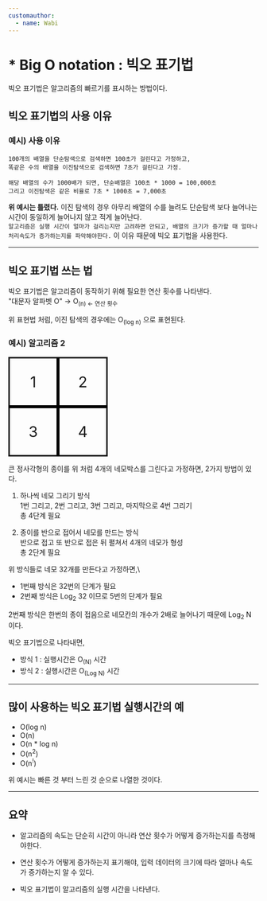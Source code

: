 ```yaml
---
customauthor:
  - name: Wabi
---
```

# * Big O notation : 빅오 표기법
<Author/>


빅오 표기법은 알고리즘의 빠르기를 표시하는 방법이다.

## 빅오 표기법의 사용 이유

### 예시) 사용 이유

```
100개의 배열을 단순탐색으로 검색하면 100초가 걸린다고 가정하고,
똑같은 수의 배열을 이진탐색으로 검색하면 7초가 걸린다고 가정.

해당 배열의 수가 1000배가 되면, 단순배열은 100초 * 1000 = 100,000초
그리고 이진탐색은 같은 비율로 7초 * 1000초 = 7,000초
```

**위 예시는 틀렸다.** 이진 탐색의 경우 아무리 배열의 수를 늘려도 단순탐색 보다 늘어나는 시간이 동일하게 늘어나지 않고 적게 늘어난다.\
`알고리즘은 실행 시간이 얼마가 걸리는지만 고려하면 안되고, 배열의 크기가 증가할 때 얼마나 처리속도가 증가하는지를 파악해야한다.` 이 이유 때문에 빅오 표기법을 사용한다.

---

## 빅오 표기법 쓰는 법

빅오 표기법은 알고리즘이 동작하기 위해 필요한 연산 횟수를 나타낸다.\
"대문자 알파벳 O" → O<sub>(n) ← 연산 횟수</sub>

위 표현법 처럼, 이진 탐색의 경우에는 O<sub>(log n)</sub> 으로 표현된다.

### 예시) 알고리즘 2

<div style="overflow:hidden; width:200px; line-height:94px; text-align:center; font-size:30px;">
<div style="float:left; width:100px; height:100px; box-sizing: border-box; border:3px solid #000;">1</div>
<div style="float:left; width:100px; height:100px; box-sizing: border-box; border:3px solid #000;">2</div>
<div style="float:left; width:100px; height:100px; box-sizing: border-box; border:3px solid #000;">3</div>
<div style="float:left; width:100px; height:100px; box-sizing: border-box; border:3px solid #000;">4</div>
</div>

큰 정사각형의 종이를 위 처럼 4개의 네모박스를 그린다고 가정하면, 2가지 방법이 있다.

1. 하나씩 네모 그리기 방식\
1번 그리고, 2번 그리고, 3번 그리고, 마지막으로 4번 그리기\
총 4단계 필요

2. 종이를 반으로 접어서 네모를 만드는 방식\
반으로 접고 또 반으로 접은 뒤 펼쳐서 4개의 네모가 형성\
총 2단계 필요

위 방식들로 네모 32개를 만든다고 가정하면,\
- 1번째 방식은 32번의 단계가 필요
- 2번째 방식은 Log<sub>2</sub> 32 이므로 5번의 단계가 필요

2번째 방식은 한번의 종이 접음으로 네모칸의 개수가 2배로 늘어나기 때문에 Log<sub>2</sub> N 이다.

빅오 표기법으로 나타내면,

- 방식 1 : 실행시간은 O<sub>(N)</sub> 시간
- 방식 2 : 실행시간은 O<sub>(Log N)</sub> 시간

---

## 많이 사용하는 빅오 표기법 실행시간의 예

- O(log n)
- O(n)
- O(n * log n)
- O(n<sup>2</sup>)
- O(n<sup>!</sup>)

위 예시는 빠른 것 부터 느린 것 순으로 나열한 것이다.

---

## 요약

- 알고리즘의 속도는 단순히 시간이 아니라 연산 횟수가 어떻게 증가하는지를 측정해야한다.

- 연산 횟수가 어떻게 증가하는지 표기해야, 입력 데이터의 크기에 따라 얼마나 속도가 증가하는지 알 수 있다.

- 빅오 표기법이 알고리즘의 실행 시간을 나타낸다.
